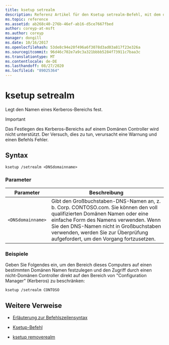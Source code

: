 ```yaml
---
title: ksetup setrealm
description: Referenz Artikel für den Ksetup setrealm-Befehl, mit dem der Name eines Kerberos-Bereichs festgelegt wird.
ms.topic: reference
ms.assetid: ab268c40-276b-46ef-ab16-d5ce7667fbed
author: coreyp-at-msft
ms.author: coreyp
manager: dongill
ms.date: 10/16/2017
ms.openlocfilehash: 53de8c94e20f496a6f3078d3ad03a817f23e326a
ms.sourcegitcommit: 96d46c702e7a9c3a321bbbb5284f73911c7baa3c
ms.translationtype: MT
ms.contentlocale: de-DE
ms.lasthandoff: 08/27/2020
ms.locfileid: "89025364"
---
```

# <a name="ksetup-setrealm"></a>ksetup setrealm

Legt den Namen eines Kerberos-Bereichs fest.

> [!IMPORTANT]
> Das Festlegen des Kerberos-Bereichs auf einem Domänen Controller wird nicht unterstützt. Der Versuch, dies zu tun, verursacht eine Warnung und einen Befehls Fehler.

## <a name="syntax"></a>Syntax

```
ksetup /setrealm <DNSdomainname>
```

### <a name="parameters"></a>Parameter

| Parameter | Beschreibung |
| --------- | ----------- |
| `<DNSdomainname>` | Gibt den Großbuchstaben-DNS-Namen an, z. b. Corp. CONTOSO.com. Sie können den voll qualifizierten Domänen Namen oder eine einfache Form des Namens verwenden. Wenn Sie den DNS-Namen nicht in Großbuchstaben verwenden, werden Sie zur Überprüfung aufgefordert, um den Vorgang fortzusetzen. |

### <a name="examples"></a>Beispiele

Geben Sie Folgendes ein, um den Bereich dieses Computers auf einen bestimmten Domänen Namen festzulegen und den Zugriff durch einen nicht-Domänen Controller direkt auf den Bereich von "Configuration Manager" (Kerberos) zu beschränken:

```
ksetup /setrealm CONTOSO
```

## <a name="additional-references"></a>Weitere Verweise

- [Erläuterung zur Befehlszeilensyntax](command-line-syntax-key.md)

- [Ksetup-Befehl](ksetup.md)

- [ksetup removerealm](ksetup-removerealm.md)
